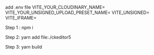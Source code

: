 add .env file 
VITE_YOUR_CLOUDINARY_NAME=
VITE_YOUR_UNSIGNED_UPLOAD_PRESET_NAME=
VITE_UNSIGNED=
VITE_IFRAME=


Step 1 :
npm i

Step 2:
yarn add file:./ckeditor5

Step 3:
yarn build


